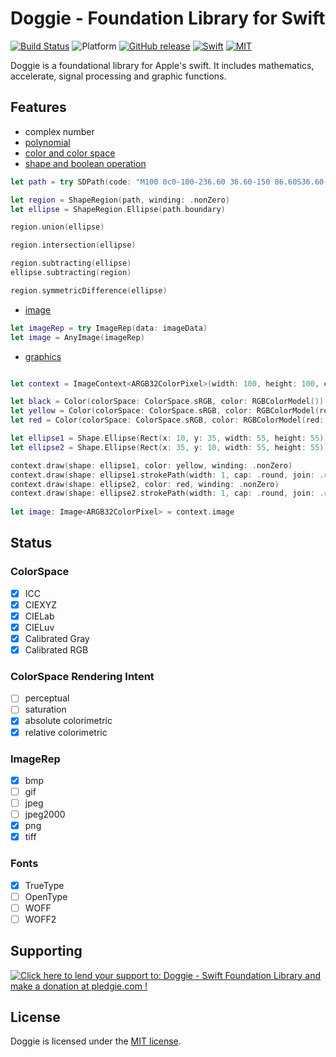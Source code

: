 # Doggie - Foundation Library for Swift

[![Build Status](https://travis-ci.org/SusanDoggie/Doggie.svg?branch=master)](https://travis-ci.org/SusanDoggie/Doggie)
![Platform](https://img.shields.io/badge/platform-macOS%20%7C%20iOS%20%7C%20Linux-lightgrey.svg?style=flat)
[![GitHub release](https://img.shields.io/github/release/SusanDoggie/Doggie.svg?style=flat&maxAge=2592000)](https://github.com/SusanDoggie/Doggie/releases)
[![Swift](https://img.shields.io/badge/swift-4-orange.svg?style=flat)](https://swift.org)
[![MIT](https://img.shields.io/badge/license-MIT-blue.svg?style=flat)](LICENSE)

Doggie is a foundational library for Apple's swift. It includes mathematics, accelerate, signal processing and graphic functions.

## Features

- complex number
- [polynomial](Documents/Polynomial.md)
- [color and color space](Documents/Color.md)
- [shape and boolean operation](Documents/Shape.md)
```swift
let path = try SDPath(code: "M100 0c0-100-236.60 36.60-150 86.60S36.60-136.60-50-86.60 100 100 100 0z")

let region = ShapeRegion(path, winding: .nonZero)
let ellipse = ShapeRegion.Ellipse(path.boundary)

region.union(ellipse)

region.intersection(ellipse)

region.subtracting(ellipse)
ellipse.subtracting(region)

region.symmetricDifference(ellipse)
```
- [image](Documents/Image.md)
```swift
let imageRep = try ImageRep(data: imageData)
let image = AnyImage(imageRep)
```
- [graphics](Documents/ImageContext.md)
```swift

let context = ImageContext<ARGB32ColorPixel>(width: 100, height: 100, colorSpace: ColorSpace.sRGB)

let black = Color(colorSpace: ColorSpace.sRGB, color: RGBColorModel())
let yellow = Color(colorSpace: ColorSpace.sRGB, color: RGBColorModel(red: 247/255, green: 217/255, blue: 12/255))
let red = Color(colorSpace: ColorSpace.sRGB, color: RGBColorModel(red: 234/255, green: 24/255, blue: 71/255))

let ellipse1 = Shape.Ellipse(Rect(x: 10, y: 35, width: 55, height: 55))
let ellipse2 = Shape.Ellipse(Rect(x: 35, y: 10, width: 55, height: 55))

context.draw(shape: ellipse1, color: yellow, winding: .nonZero)
context.draw(shape: ellipse1.strokePath(width: 1, cap: .round, join: .round), color: black, winding: .nonZero)
context.draw(shape: ellipse2, color: red, winding: .nonZero)
context.draw(shape: ellipse2.strokePath(width: 1, cap: .round, join: .round), color: black, winding: .nonZero)
        
let image: Image<ARGB32ColorPixel> = context.image
```

## Status

### ColorSpace
- [x] ICC
- [x] CIEXYZ
- [x] CIELab
- [x] CIELuv
- [x] Calibrated Gray
- [x] Calibrated RGB

### ColorSpace Rendering Intent
- [ ] perceptual
- [ ] saturation
- [x] absolute colorimetric
- [x] relative colorimetric

### ImageRep
- [x] bmp
- [ ] gif
- [ ] jpeg
- [ ] jpeg2000
- [x] png
- [x] tiff

### Fonts
- [x] TrueType
- [ ] OpenType
- [ ] WOFF
- [ ] WOFF2

## Supporting

<a href='https://pledgie.com/campaigns/34662'><img alt='Click here to lend your support to: Doggie - Swift Foundation Library and make a donation at pledgie.com !' src='https://pledgie.com/campaigns/34662.png?skin_name=chrome' border='0' ></a>

## License

Doggie is licensed under the [MIT license](LICENSE).
